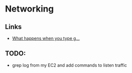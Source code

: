 # Networking

## Links

- [What happens when you type g...](https://github.com/alex/what-happens-when)

## TODO:

- grep log from my EC2 and add commands to listen traffic